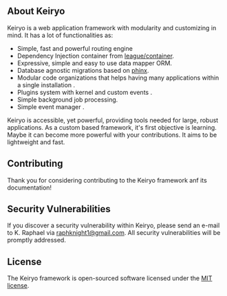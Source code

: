 
## About Keiryo

Keiryo is a web application framework with modularity and customizing in mind. It has a lot of functionalities as: 

- Simple, fast and powerful routing engine
- Dependency Injection container from [league/container](https://thephpleague.com/container).
- Expressive, simple and easy to use data mapper ORM.
- Database agnostic migrations based on [phinx](https://github.com/phinx/phinx).
- Modular code organizations that helps having many applications within a single installation .
- Plugins system with kernel and custom events .
- Simple background job processing.
- Simple event manager .

Keiryo is accessible, yet powerful, providing tools needed for large, robust applications.
As a custom based framework, it's first objective is learning. Maybe it can become more powerful with your contributions.
It aims to be lightweight and fast.

## Contributing

Thank you for considering contributing to the Keiryo framework anf its documentation!

## Security Vulnerabilities

If you discover a security vulnerability within Keiryo, please send an e-mail to K. Raphael via [raphknight1@gmail.com](mailto:raphknight1@gmail.com). All security vulnerabilities will be promptly addressed.

## License

The Keiryo framework is open-sourced software licensed under the [MIT license](https://opensource.org/licenses/MIT).
